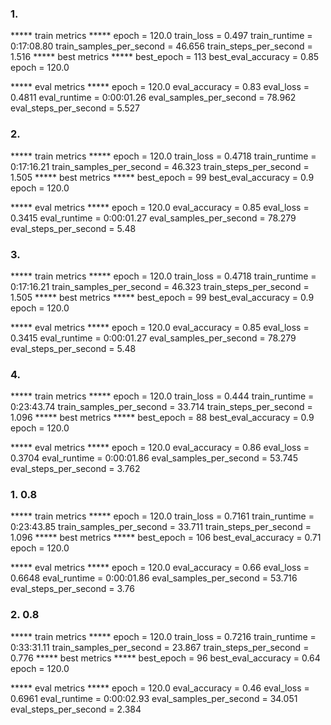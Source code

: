 ### 1. 

***** train metrics *****
  epoch                    =      120.0
  train_loss               =      0.497
  train_runtime            = 0:17:08.80
  train_samples_per_second =     46.656
  train_steps_per_second   =      1.516
***** best metrics *****
  best_epoch         =   113
  best_eval_accuracy =  0.85
  epoch              = 120.0

***** eval metrics *****
  epoch                   =      120.0
  eval_accuracy           =       0.83
  eval_loss               =     0.4811
  eval_runtime            = 0:00:01.26
  eval_samples_per_second =     78.962
  eval_steps_per_second   =      5.527

 ### 2.
 
 ***** train metrics *****
  epoch                    =      120.0
  train_loss               =     0.4718
  train_runtime            = 0:17:16.21
  train_samples_per_second =     46.323
  train_steps_per_second   =      1.505
***** best metrics *****
  best_epoch         =    99
  best_eval_accuracy =   0.9
  epoch              = 120.0

 ***** eval metrics *****
  epoch                   =      120.0
  eval_accuracy           =       0.85
  eval_loss               =     0.3415
  eval_runtime            = 0:00:01.27
  eval_samples_per_second =     78.279
  eval_steps_per_second   =       5.48

### 3. 

***** train metrics *****
  epoch                    =      120.0
  train_loss               =     0.4718
  train_runtime            = 0:17:16.21
  train_samples_per_second =     46.323
  train_steps_per_second   =      1.505
***** best metrics *****
  best_epoch         =    99
  best_eval_accuracy =   0.9
  epoch              = 120.0

***** eval metrics *****
  epoch                   =      120.0
  eval_accuracy           =       0.85
  eval_loss               =     0.3415
  eval_runtime            = 0:00:01.27
  eval_samples_per_second =     78.279
  eval_steps_per_second   =       5.48

  ### 4.

***** train metrics *****
  epoch                    =      120.0
  train_loss               =      0.444
  train_runtime            = 0:23:43.74
  train_samples_per_second =     33.714
  train_steps_per_second   =      1.096
***** best metrics *****
  best_epoch         =    88
  best_eval_accuracy =   0.9
  epoch              = 120.0

***** eval metrics *****
  epoch                   =      120.0
  eval_accuracy           =       0.86
  eval_loss               =     0.3704
  eval_runtime            = 0:00:01.86
  eval_samples_per_second =     53.745
  eval_steps_per_second   =      3.762


  ### 1. 0.8

***** train metrics *****
  epoch                    =      120.0
  train_loss               =     0.7161
  train_runtime            = 0:23:43.85
  train_samples_per_second =     33.711
  train_steps_per_second   =      1.096
***** best metrics *****
  best_epoch         =   106
  best_eval_accuracy =  0.71
  epoch              = 120.0

  ***** eval metrics *****
  epoch                   =      120.0
  eval_accuracy           =       0.66
  eval_loss               =     0.6648
  eval_runtime            = 0:00:01.86
  eval_samples_per_second =     53.716
  eval_steps_per_second   =       3.76

### 2. 0.8

***** train metrics *****
  epoch                    =      120.0
  train_loss               =     0.7216
  train_runtime            = 0:33:31.11
  train_samples_per_second =     23.867
  train_steps_per_second   =      0.776
***** best metrics *****
  best_epoch         =    96
  best_eval_accuracy =  0.64
  epoch              = 120.0

***** eval metrics *****
  epoch                   =      120.0
  eval_accuracy           =       0.46
  eval_loss               =     0.6961
  eval_runtime            = 0:00:02.93
  eval_samples_per_second =     34.051
  eval_steps_per_second   =      2.384


